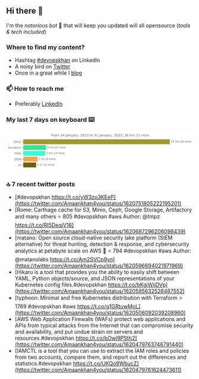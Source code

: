 <!--- [![Hits](https://hits.seeyoufarm.com/api/count/incr/badge.svg?url=https%3A%2F%2Fgithub.com%2Fakhan4u%2Fhit-counter&count_bg=%2379C83D&title_bg=%23555555&icon=&icon_color=%23E7E7E7&title=visits&edge_flat=false)](https://hits.seeyoufarm.com) --->

## Hi there 👋

I'm the _notorious bot_ 🤣 that will keep you updated will all opensource (_tools & tech included_) 

### Where to find my content?

* Hashtag [#devopskhan](https://www.linkedin.com/feed/hashtag/devopskhan) on LinkedIn
* A noisy bird on [Twitter](https://twitter.com/Amaankhan4you)
* Once in a great while I [blog](https://linuxparrot.netlify.app) 


### 📫 **How to reach me**

* Preferably [LinkedIn](https://www.linkedin.com/in/amaan-khan-linux-ninja)

### My last 7 days on keyboard ⌨️

<img src="https://github.com/akhan4u/akhan4u/blob/main/images/stat.svg" alt="Amaan's Wakatime Activity!"/>

### 🔝 7 recent twitter posts
<!-- DEVDOJO:START -->
- [#devopskhan https://t.co/yW3zo3KEeP](https://twitter.com/Amaankhan4you/status/1620751805222195201)
- [Rome: Carthage cache for S3, Minio, Ceph, Google Storage, Artifactory and many others 
⭐️ 805
#devopskhan #aws
Author: @tmpz
https://t.co/RI5DeqjV16](https://twitter.com/Amaankhan4you/status/1620687296206098439)
- [matano: Open source cloud-native security lake platform &lpar;SIEM alternative&rpar; for threat hunting, detection &amp; response, and cybersecurity analytics at petabyte scale on AWS 🦀
⭐️ 794
#devopskhan #aws
Author: @matanolabs
https://t.co/Am2SVCp9yn](https://twitter.com/Amaankhan4you/status/1620596694021971969)
- [Hikaru is a tool that provides you the ability to easily shift between YAML, Python objects/source, and JSON representations of your Kubernetes config files.#devopskhan https://t.co/bKgiWijDVp](https://twitter.com/Amaankhan4you/status/1620585632526487552)
- [typhoon: Minimal and free Kubernetes distribution with Terraform
⭐️ 1769
#devopskhan #aws
https://t.co/g1GRtuwMoL](https://twitter.com/Amaankhan4you/status/1620506092039208960)
- [AWS Web Application Firewalls &lpar;WAFs&rpar; protect web applications and APIs from typical attacks from the Internet that can compromise security and availability, and put undue strain on servers and resources.#devopskhan https://t.co/bOwl9PSth2](https://twitter.com/Amaankhan4you/status/1620479763746791440)
- [IAMCTL is a tool that you can use to extract the IAM roles and policies from two accounts, compare them, and report out the differences and statistics.#devopskhan https://t.co/UKQo9WbucZ](https://twitter.com/Amaankhan4you/status/1620479761624473611)
<!-- DEVDOJO:END -->

<!-- ![Amaan's GitHub stats](https://github-readme-stats.vercel.app/api?username=akhan4u&count_private=true&show_icons=true&hide=contribs) -->
